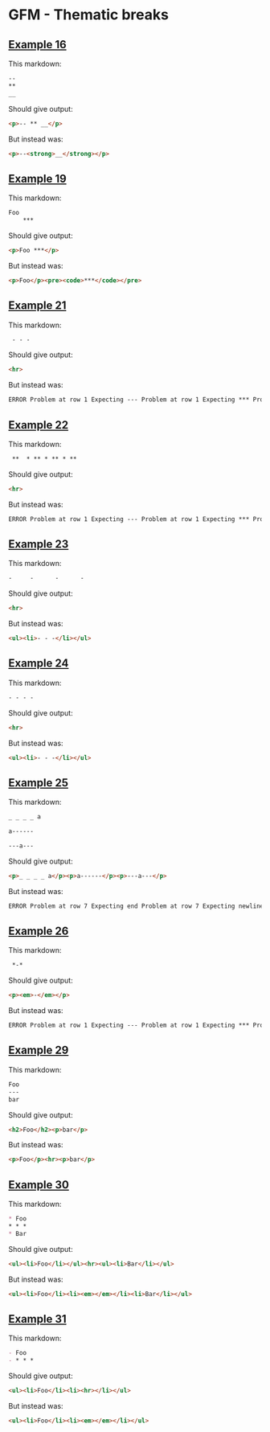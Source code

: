 # GFM - Thematic breaks

## [Example 16](https://github.github.com/gfm/#example-16)

This markdown:

```markdown
--
**
__

```

Should give output:

```html
<p>-- ** __</p>
```

But instead was:

```html
<p>--<strong>__</strong></p>
```
## [Example 19](https://github.github.com/gfm/#example-19)

This markdown:

```markdown
Foo
    ***

```

Should give output:

```html
<p>Foo ***</p>
```

But instead was:

```html
<p>Foo</p><pre><code>***</code></pre>
```
## [Example 21](https://github.github.com/gfm/#example-21)

This markdown:

```markdown
 - - -

```

Should give output:

```html
<hr>
```

But instead was:

```html
ERROR Problem at row 1 Expecting --- Problem at row 1 Expecting *** Problem at row 1 Expecting ___
```
## [Example 22](https://github.github.com/gfm/#example-22)

This markdown:

```markdown
 **  * ** * ** * **

```

Should give output:

```html
<hr>
```

But instead was:

```html
ERROR Problem at row 1 Expecting --- Problem at row 1 Expecting *** Problem at row 1 Expecting ___
```
## [Example 23](https://github.github.com/gfm/#example-23)

This markdown:

```markdown
-     -      -      -

```

Should give output:

```html
<hr>
```

But instead was:

```html
<ul><li>- - -</li></ul>
```
## [Example 24](https://github.github.com/gfm/#example-24)

This markdown:

```markdown
- - - -    

```

Should give output:

```html
<hr>
```

But instead was:

```html
<ul><li>- - -</li></ul>
```
## [Example 25](https://github.github.com/gfm/#example-25)

This markdown:

```markdown
_ _ _ _ a

a------

---a---

```

Should give output:

```html
<p>_ _ _ _ a</p><p>a------</p><p>---a---</p>
```

But instead was:

```html
ERROR Problem at row 7 Expecting end Problem at row 7 Expecting newline
```
## [Example 26](https://github.github.com/gfm/#example-26)

This markdown:

```markdown
 *-*

```

Should give output:

```html
<p><em>-</em></p>
```

But instead was:

```html
ERROR Problem at row 1 Expecting --- Problem at row 1 Expecting *** Problem at row 1 Expecting ___
```
## [Example 29](https://github.github.com/gfm/#example-29)

This markdown:

```markdown
Foo
---
bar

```

Should give output:

```html
<h2>Foo</h2><p>bar</p>
```

But instead was:

```html
<p>Foo</p><hr><p>bar</p>
```
## [Example 30](https://github.github.com/gfm/#example-30)

This markdown:

```markdown
* Foo
* * *
* Bar

```

Should give output:

```html
<ul><li>Foo</li></ul><hr><ul><li>Bar</li></ul>
```

But instead was:

```html
<ul><li>Foo</li><li><em></em></li><li>Bar</li></ul>
```
## [Example 31](https://github.github.com/gfm/#example-31)

This markdown:

```markdown
- Foo
- * * *

```

Should give output:

```html
<ul><li>Foo</li><li><hr></li></ul>
```

But instead was:

```html
<ul><li>Foo</li><li><em></em></li></ul>
```
